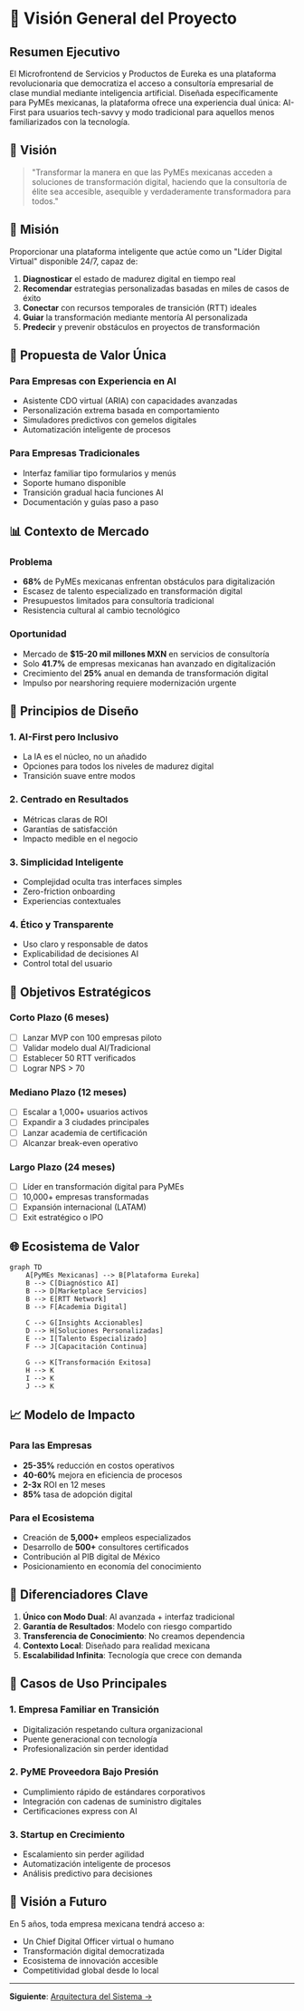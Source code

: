 # 🎯 Visión General del Proyecto

## Resumen Ejecutivo

El Microfrontend de Servicios y Productos de Eureka es una plataforma revolucionaria que democratiza el acceso a consultoría empresarial de clase mundial mediante inteligencia artificial. Diseñada específicamente para PyMEs mexicanas, la plataforma ofrece una experiencia dual única: AI-First para usuarios tech-savvy y modo tradicional para aquellos menos familiarizados con la tecnología.

## 🌟 Visión

> "Transformar la manera en que las PyMEs mexicanas acceden a soluciones de transformación digital, haciendo que la consultoría de élite sea accesible, asequible y verdaderamente transformadora para todos."

## 🎯 Misión

Proporcionar una plataforma inteligente que actúe como un "Líder Digital Virtual" disponible 24/7, capaz de:

1. **Diagnosticar** el estado de madurez digital en tiempo real
2. **Recomendar** estrategias personalizadas basadas en miles de casos de éxito
3. **Conectar** con recursos temporales de transición (RTT) ideales
4. **Guiar** la transformación mediante mentoría AI personalizada
5. **Predecir** y prevenir obstáculos en proyectos de transformación

## 🔑 Propuesta de Valor Única

### Para Empresas con Experiencia en AI
- Asistente CDO virtual (ARIA) con capacidades avanzadas
- Personalización extrema basada en comportamiento
- Simuladores predictivos con gemelos digitales
- Automatización inteligente de procesos

### Para Empresas Tradicionales
- Interfaz familiar tipo formularios y menús
- Soporte humano disponible
- Transición gradual hacia funciones AI
- Documentación y guías paso a paso

## 📊 Contexto de Mercado

### Problema
- **68%** de PyMEs mexicanas enfrentan obstáculos para digitalización
- Escasez de talento especializado en transformación digital
- Presupuestos limitados para consultoría tradicional
- Resistencia cultural al cambio tecnológico

### Oportunidad
- Mercado de **$15-20 mil millones MXN** en servicios de consultoría
- Solo **41.7%** de empresas mexicanas han avanzado en digitalización
- Crecimiento del **25%** anual en demanda de transformación digital
- Impulso por nearshoring requiere modernización urgente

## 🎨 Principios de Diseño

### 1. AI-First pero Inclusivo
- La IA es el núcleo, no un añadido
- Opciones para todos los niveles de madurez digital
- Transición suave entre modos

### 2. Centrado en Resultados
- Métricas claras de ROI
- Garantías de satisfacción
- Impacto medible en el negocio

### 3. Simplicidad Inteligente
- Complejidad oculta tras interfaces simples
- Zero-friction onboarding
- Experiencias contextuales

### 4. Ético y Transparente
- Uso claro y responsable de datos
- Explicabilidad de decisiones AI
- Control total del usuario

## 🚀 Objetivos Estratégicos

### Corto Plazo (6 meses)
- [ ] Lanzar MVP con 100 empresas piloto
- [ ] Validar modelo dual AI/Tradicional
- [ ] Establecer 50 RTT verificados
- [ ] Lograr NPS > 70

### Mediano Plazo (12 meses)
- [ ] Escalar a 1,000+ usuarios activos
- [ ] Expandir a 3 ciudades principales
- [ ] Lanzar academia de certificación
- [ ] Alcanzar break-even operativo

### Largo Plazo (24 meses)
- [ ] Líder en transformación digital para PyMEs
- [ ] 10,000+ empresas transformadas
- [ ] Expansión internacional (LATAM)
- [ ] Exit estratégico o IPO

## 🌐 Ecosistema de Valor

```mermaid
graph TD
    A[PyMEs Mexicanas] --> B[Plataforma Eureka]
    B --> C[Diagnóstico AI]
    B --> D[Marketplace Servicios]
    B --> E[RTT Network]
    B --> F[Academia Digital]
    
    C --> G[Insights Accionables]
    D --> H[Soluciones Personalizadas]
    E --> I[Talento Especializado]
    F --> J[Capacitación Continua]
    
    G --> K[Transformación Exitosa]
    H --> K
    I --> K
    J --> K
```

## 📈 Modelo de Impacto

### Para las Empresas
- **25-35%** reducción en costos operativos
- **40-60%** mejora en eficiencia de procesos
- **2-3x** ROI en 12 meses
- **85%** tasa de adopción digital

### Para el Ecosistema
- Creación de **5,000+** empleos especializados
- Desarrollo de **500+** consultores certificados
- Contribución al PIB digital de México
- Posicionamiento en economía del conocimiento

## 🎪 Diferenciadores Clave

1. **Único con Modo Dual**: AI avanzada + interfaz tradicional
2. **Garantía de Resultados**: Modelo con riesgo compartido
3. **Transferencia de Conocimiento**: No creamos dependencia
4. **Contexto Local**: Diseñado para realidad mexicana
5. **Escalabilidad Infinita**: Tecnología que crece con demanda

## 📝 Casos de Uso Principales

### 1. Empresa Familiar en Transición
- Digitalización respetando cultura organizacional
- Puente generacional con tecnología
- Profesionalización sin perder identidad

### 2. PyME Proveedora Bajo Presión
- Cumplimiento rápido de estándares corporativos
- Integración con cadenas de suministro digitales
- Certificaciones express con AI

### 3. Startup en Crecimiento
- Escalamiento sin perder agilidad
- Automatización inteligente de procesos
- Análisis predictivo para decisiones

## 🔮 Visión a Futuro

En 5 años, toda empresa mexicana tendrá acceso a:
- Un Chief Digital Officer virtual o humano
- Transformación digital democratizada
- Ecosistema de innovación accesible
- Competitividad global desde lo local

---

**Siguiente**: [Arquitectura del Sistema →](./02-system-architecture.md)